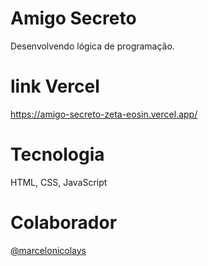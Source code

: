 # Amigo Secreto

Desenvolvendo lógica de programação.

# link Vercel

https://amigo-secreto-zeta-eosin.vercel.app/

# Tecnologia

HTML, CSS, JavaScript

# Colaborador
[@marcelonicolays](https://github.com/marcelonicolays)

